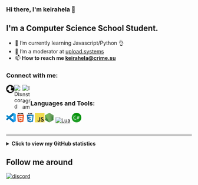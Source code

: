 ### Hi there, I'm keirahela 👋

## I'm a Computer Science School Student.

- 🌱 I’m currently learning Javascript/Python 👌
- 👯 I’m a moderator at [upload.systems][website]
- 📫 **How to reach me keirahela@crime.su**

### Connect with me:

[<img align="left" alt="upload.systems" width="22px" src="https://raw.githubusercontent.com/iconic/open-iconic/master/svg/globe.svg" />][website]
[<img align="left" alt="Discord" width="22px" src="https://icons.getbootstrap.com/assets/icons/discord.svg" />][discord]
[<img align="left" alt="Instagram" width="22px" src="https://cdn.jsdelivr.net/npm/simple-icons@v3/icons/instagram.svg" />][instagram]

<br />

### Languages and Tools:

<a href="https://code.visualstudio.com"><img align="left" alt="Visual Studio Code" width="26px" src="https://raw.githubusercontent.com/github/explore/80688e429a7d4ef2fca1e82350fe8e3517d3494d/topics/visual-studio-code/visual-studio-code.png" /></a>
<a href="https://www.w3schools.com/html/"><img align="left" alt="HTML5" width="26px" src="https://raw.githubusercontent.com/github/explore/80688e429a7d4ef2fca1e82350fe8e3517d3494d/topics/html/html.png"/></a>
<a href="https://www.w3schools.com/css/"><img align="left" alt="CSS3" width="26px" src="https://raw.githubusercontent.com/github/explore/80688e429a7d4ef2fca1e82350fe8e3517d3494d/topics/css/css.png"/></a>
<a href="https://www.javascript.com"><img align="left" alt="JavaScript" width="26px" src="https://raw.githubusercontent.com/github/explore/80688e429a7d4ef2fca1e82350fe8e3517d3494d/topics/javascript/javascript.png"/></a>
<a href="https://nodejs.org/en/"><img aligh="left" alt="Node.js" width="26px" src="https://raw.githubusercontent.com/github/explore/80688e429a7d4ef2fca1e82350fe8e3517d3494d/topics/nodejs/nodejs.png"/></a>
<a href="http://www.lua.org"><img aligh="left" alt="Lua" width="26px" src="https://camo.githubusercontent.com/3b3d3cd40d5bc39d078293cb92c7627f3c7d018f6578e96d5801874d8b266939/68747470733a2f2f63646e2e6a7364656c6976722e6e65742f6e706d2f70726f6772616d6d696e672d6c616e6775616765732d6c6f676f732f7372632f6c75612f6c75612e737667"/></a>
<a href="https://www.w3schools.com/cs/index.php"><img aligh="left" alt="C Sharp" width="26px" src="https://raw.githubusercontent.com/github/explore/80688e429a7d4ef2fca1e82350fe8e3517d3494d/topics/csharp/csharp.png"/></a>
<br />
<br />

---

<details>
  <summary><b>Click to view my GitHub statistics</b></summary>

  <table>
    <tr>
      <td align="center" style="padding=0;width=50%;">
        <img align="center" style="padding=0;" src="https://github-readme-stats.vercel.app/api/?username=keirahela&show_icons=true&title_color=4F8CC9&text_color=9f9f9f&bg_color=00000000&hide_border=true&icon_color=4F8CC9&hide_title=true&count_private=true" />
      </td>
      <td align="center" style="padding=0;width=50%;">
        <img align="center" style="padding=0;" src="https://github-readme-stats.quantumlytangled.vercel.app/api/top-langs/?username=keirahela&layout=compact&show_icons=true&title_color=4F8CC9&text_color=9f9f9f&bg_color=00000000&hide_border=true&icon_color=00000000&count_private=true" />
      </td>
    </tr>
  </table>
</details>

## Follow me around

<a href="https://discord.com/users/459268741138612226"><img src="https://discord.c99.nl/widget/theme-2/459268741138612226.png" alt="discord"/></a>

[website]: https://upload.systems/
[discord]: https://discord.gg/host
[instagram]: https://www.instagram.com/keirahela/
